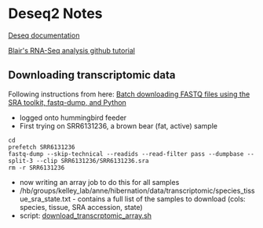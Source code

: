 # Deseq2 Notes

[Deseq documentation](https://bioconductor.org/packages/devel/bioc/vignettes/DESeq2/inst/doc/DESeq2.html) 

[Blair's RNA-Seq analysis github tutorial](https://github.com/blairperry/midhib_feeding_uarctos#1-quality-trimming-mapping-and-processing-of-rna-seq-data)

## Downloading transcriptomic data

Following instructions from here: [Batch downloading FASTQ files using the SRA toolkit, fastq-dump, and Python](https://erilu.github.io/python-fastq-downloader/)
- logged onto hummingbird feeder
- First trying on SRR6131236, a brown bear (fat, active) sample
~~~
cd
prefetch SRR6131236
fastq-dump --skip-technical --readids --read-filter pass --dumpbase --split-3 --clip SRR6131236/SRR6131236.sra
rm -r SRR6131236
~~~
- now writing an array job to do this for all samples
- /hb/groups/kelley_lab/anne/hibernation/data/transcriptomic/species_tissue_sra_state.txt - contains a full list of the samples to download (cols: species, tissue, SRA accession, state)
- script: [download_transcrptomic_array.sh]()

